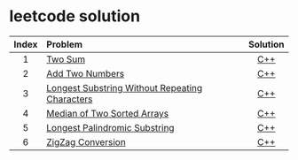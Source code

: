 # leetcode solution

| Index | Problem | Solution |
| :---: | :---- | :------: |
| 1 | [Two Sum]( https://leetcode.com/problems/two-sum/ ) | [C++]( 1.%20Two%20Sum ) |
| 2 | [Add Two Numbers]( https://leetcode.com/problems/add-two-numbers/ ) | [C++]( 2.%20Add%20Two%20Numbers ) |
| 3 | [Longest Substring Without Repeating Characters]( https://leetcode.com/problems/longest-substring-without-repeating-characters/ ) | [C++]( 3.%20Longest%20Substring%20Without%20Repeating%20Characters ) |
| 4 | [Median of Two Sorted Arrays]( https://leetcode.com/problems/median-of-two-sorted-arrays/ ) | [C++]( 4.%20Median%20of%20Two%20Sorted%20Arrays ) |
| 5 | [Longest Palindromic Substring]( https://leetcode.com/problems/longest-palindromic-substring/ ) | [C++]( 5.%20Longest%20Palindromic%20Substring ) |
| 6 | [ZigZag Conversion]( https://leetcode.com/problems/zigzag-conversion/ ) | [C++]( 6.%20ZigZag%20Conversion ) |
